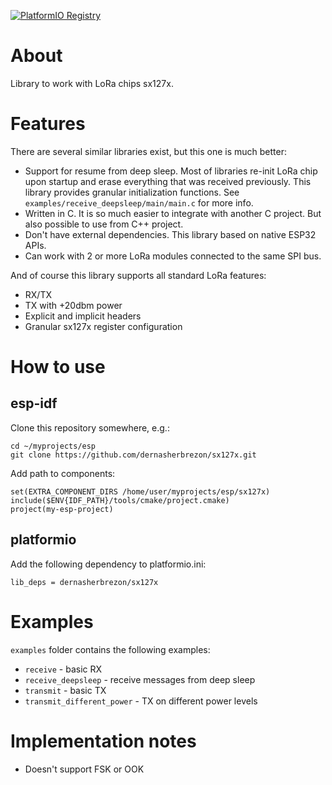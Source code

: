 [![PlatformIO Registry](https://badges.registry.platformio.org/packages/dernasherbrezon/library/sx127x.svg)](https://registry.platformio.org/libraries/dernasherbrezon/sx127x)

# About

Library to work with LoRa chips sx127x.

# Features

There are several similar libraries exist, but this one is much better:

* Support for resume from deep sleep. Most of libraries re-init LoRa chip upon startup and erase everything that was received previously. This library provides granular initialization functions. See ```examples/receive_deepsleep/main/main.c``` for more info.
* Written in C. It is so much easier to integrate with another C project. But also possible to use from C++ project.
* Don't have external dependencies. This library based on native ESP32 APIs.
* Can work with 2 or more LoRa modules connected to the same SPI bus.

And of course this library supports all standard LoRa features:

* RX/TX
* TX with +20dbm power
* Explicit and implicit headers
* Granular sx127x register configuration

# How to use

## esp-idf

Clone this repository somewhere, e.g.:

```
cd ~/myprojects/esp
git clone https://github.com/dernasherbrezon/sx127x.git
```

Add path to components:

```
set(EXTRA_COMPONENT_DIRS /home/user/myprojects/esp/sx127x)
include($ENV{IDF_PATH}/tools/cmake/project.cmake)
project(my-esp-project)
```

## platformio

Add the following dependency to platformio.ini:

```
lib_deps = dernasherbrezon/sx127x
```

# Examples

```examples``` folder contains the following examples:

* ```receive``` - basic RX
* ```receive_deepsleep``` - receive messages from deep sleep
* ```transmit``` - basic TX
* ```transmit_different_power``` - TX on different power levels

# Implementation notes

* Doesn't support FSK or OOK
